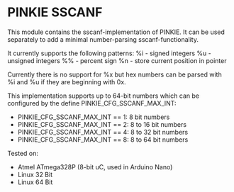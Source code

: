 # PINKIE SSCANF

This module contains the sscanf-implementation of PINKIE. It can be used
separately to add a minimal number-parsing sscanf-functionality.

It currently supports the following patterns:
  %i - signed integers
  %u - unsigned integers
  %% - percent sign
  %n - store current position in pointer

Currently there is no support for %x but hex numbers can be parsed with %i and
%u if they are beginning with 0x.

This implementation supports up to 64-bit numbers which can be configured by
the define PINKIE\_CFG\_SSCANF\_MAX\_INT:

  * PINKIE\_CFG\_SSCANF\_MAX\_INT == 1: 8 bit numbers
  * PINKIE\_CFG\_SSCANF\_MAX\_INT == 2: 8 to 16 bit numbers
  * PINKIE\_CFG\_SSCANF\_MAX\_INT == 4: 8 to 32 bit numbers
  * PINKIE\_CFG\_SSCANF\_MAX\_INT == 8: 8 to 64 bit numbers

Tested on:
  - Atmel ATmega328P (8-bit uC, used in Arduino Nano)
  - Linux 32 Bit
  - Linux 64 Bit
